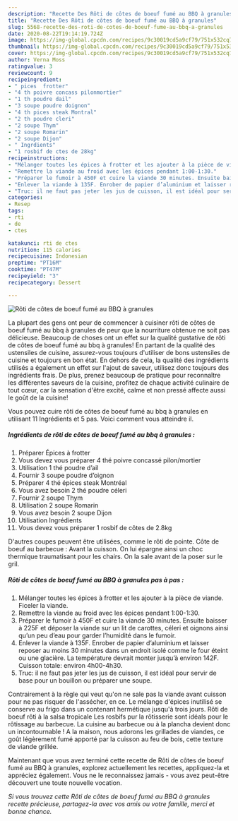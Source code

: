 ```yaml
---
description: "Recette Des Rôti de côtes de boeuf fumé au BBQ à granules"
title: "Recette Des Rôti de côtes de boeuf fumé au BBQ à granules"
slug: 5568-recette-des-roti-de-cotes-de-boeuf-fume-au-bbq-a-granules
date: 2020-08-22T19:14:19.724Z
image: https://img-global.cpcdn.com/recipes/9c30019cd5a9cf79/751x532cq70/roti-de-cotes-de-boeuf-fume-au-bbq-a-granules-photo-principale-de-la-recette.jpg
thumbnail: https://img-global.cpcdn.com/recipes/9c30019cd5a9cf79/751x532cq70/roti-de-cotes-de-boeuf-fume-au-bbq-a-granules-photo-principale-de-la-recette.jpg
cover: https://img-global.cpcdn.com/recipes/9c30019cd5a9cf79/751x532cq70/roti-de-cotes-de-boeuf-fume-au-bbq-a-granules-photo-principale-de-la-recette.jpg
author: Verna Moss
ratingvalue: 3
reviewcount: 9
recipeingredient:
- " pices  frotter"
- "4 th poivre concass pilonmortier"
- "1 th poudre dail"
- "3 soupe poudre doignon"
- "4 th pices steak Montral"
- "2 th poudre cleri"
- "2 soupe Thym"
- "2 soupe Romarin"
- "2 soupe Dijon"
- " Ingrdients"
- "1 rosbif de ctes de 28kg"
recipeinstructions:
- "Mélanger toutes les épices à frotter et les ajouter à la pièce de viande. Ficeler la viande."
- "Remettre la viande au froid avec les épices pendant 1:00-1:30."
- "Préparer le fumoir à 450F et cuire la viande 30 minutes. Ensuite baisser à 225F et déposer la viande sur un lit de carottes, céleri et oignons ainsi qu’un peu d’eau pour garder l’humidité dans le fumoir."
- "Enlever la viande à 135F. Enrober de papier d’aluminium et laisser reposer au moins 30 minutes dans un endroit isolé comme le four éteint ou une glacière. La température devrait monter jusqu’à environ 142F. Cuisson totale: environ 4h00-4h30."
- "Truc: il ne faut pas jeter les jus de cuisson, il est idéal pour servir de base pour un bouillon ou préparer une soupe."
categories:
- Resep
tags:
- rti
- de
- ctes

katakunci: rti de ctes 
nutrition: 115 calories
recipecuisine: Indonesian
preptime: "PT16M"
cooktime: "PT47M"
recipeyield: "3"
recipecategory: Dessert

---
```



![Rôti de côtes de boeuf fumé au BBQ à granules](https://img-global.cpcdn.com/recipes/9c30019cd5a9cf79/751x532cq70/roti-de-cotes-de-boeuf-fume-au-bbq-a-granules-photo-principale-de-la-recette.jpg)

La plupart des gens ont peur de commencer à cuisiner rôti de côtes de boeuf fumé au bbq à granules de peur que la nourriture obtenue ne soit pas délicieuse. Beaucoup de choses ont un effet sur la qualité gustative de rôti de côtes de boeuf fumé au bbq à granules! En partant de la qualité des ustensiles de cuisine, assurez-vous toujours d'utiliser de bons ustensiles de cuisine et toujours en bon état. En dehors de cela, la qualité des ingrédients utilisés a également un effet sur l'ajout de saveur, utilisez donc toujours des ingrédients frais. De plus, prenez beaucoup de pratique pour reconnaître les différentes saveurs de la cuisine, profitez de chaque activité culinaire de tout cœur, car la sensation d'être excité, calme et non pressé affecte aussi le goût de la cuisine!

<!--inarticleads1-->

Vous pouvez cuire rôti de côtes de boeuf fumé au bbq à granules en utilisant 11 Ingrédients et 5 pas. Voici comment vous atteindre il.

##### Ingrédients de rôti de côtes de boeuf fumé au bbq à granules :

1. Préparer  Épices à frotter
1. Vous devez vous préparer 4 thé poivre concassé pilon/mortier
1. Utilisation 1 thé poudre d’ail
1. Fournir 3 soupe poudre d’oignon
1. Préparer 4 thé épices steak Montréal
1. Vous avez besoin 2 thé poudre céleri
1. Fournir 2 soupe Thym
1. Utilisation 2 soupe Romarin
1. Vous avez besoin 2 soupe Dijon
1. Utilisation  Ingrédients
1. Vous devez vous préparer 1 rosbif de côtes de 2.8kg


D&#39;autres coupes peuvent être utilisées, comme le rôti de pointe. Côte de boeuf au barbecue : Avant la cuisson. On lui épargne ainsi un choc thermique traumatisant pour les chairs. On la sale avant de la poser sur le gril. 

<!--inarticleads2-->

##### Rôti de côtes de boeuf fumé au BBQ à granules pas à pas :

1. Mélanger toutes les épices à frotter et les ajouter à la pièce de viande. Ficeler la viande.
1. Remettre la viande au froid avec les épices pendant 1:00-1:30.
1. Préparer le fumoir à 450F et cuire la viande 30 minutes. Ensuite baisser à 225F et déposer la viande sur un lit de carottes, céleri et oignons ainsi qu’un peu d’eau pour garder l’humidité dans le fumoir.
1. Enlever la viande à 135F. Enrober de papier d’aluminium et laisser reposer au moins 30 minutes dans un endroit isolé comme le four éteint ou une glacière. La température devrait monter jusqu’à environ 142F. Cuisson totale: environ 4h00-4h30.
1. Truc: il ne faut pas jeter les jus de cuisson, il est idéal pour servir de base pour un bouillon ou préparer une soupe.


Contrairement à la règle qui veut qu&#39;on ne sale pas la viande avant cuisson pour ne pas risquer de l&#39;assécher, en ce. Le mélange d&#39;épices inutilisé se conserve au frigo dans un contenant hermétique jusqu&#39;à trois jours. Rôti de boeuf rôti à la salsa tropicale Les rosbifs pur la rôtisserie sont idéals pour le rôtissage au barbecue. La cuisine au barbecue ou à la plancha devient donc un incontournable ! A la maison, nous adorons les grillades de viandes, ce goût légèrement fumé apporté par la cuisson au feu de bois, cette texture de viande grillée. 

<!--inarticleads1-->

<p>
Maintenant que vous avez terminé cette recette de Rôti de côtes de boeuf fumé au BBQ à granules, explorez actuellement les recettes, appliquez-la et appréciez également. Vous ne le reconnaissez jamais - vous avez peut-être découvert une toute nouvelle vocation.
</p>

<p>
<i>Si vous trouvez cette Rôti de côtes de boeuf fumé au BBQ à granules recette précieuse, partagez-la avec vos amis ou votre famille, merci et bonne chance.</i>
</p>
